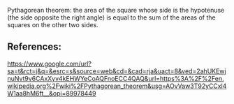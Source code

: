 Pythagorean theorem: the area of the square whose side is the hypotenuse 
(the side opposite the right angle) is equal to the sum of 
the areas of the squares on the other two sides.

## References: 
https://www.google.com/url?sa=t&rct=j&q=&esrc=s&source=web&cd=&cad=rja&uact=8&ved=2ahUKEwjnuNvt9v6CAxXyv4kEHWYeCoAQFnoECC4QAQ&url=https%3A%2F%2Fen.wikipedia.org%2Fwiki%2FPythagorean_theorem&usg=AOvVaw3T92yCCxl4W1aa8hM6ft__&opi=89978449
